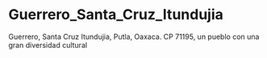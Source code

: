 # Guerrero_Santa_Cruz_Itundujia
Guerrero, Santa Cruz Itundujia, Putla, Oaxaca. CP 71195, un pueblo con una gran diversidad cultural
